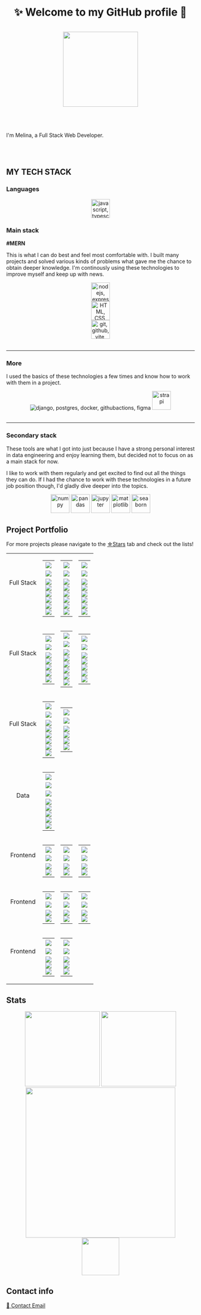 <h1 align="center">✨ Welcome to my GitHub profile 💫</br></br>

<div align="center">
	<img align="center" src="https://github.com/Melina412/Melina412/blob/main/goat.gif?raw=true" width="200"/>	
</div>
</h1>
</br></br>

I'm Melina, a Full Stack Web Developer.

</br></br>

## MY TECH STACK

### Languages

<div align="center" title="javascript, typescript, python">
<img height="50" src="https://skillicons.dev/icons?i=js,ts,py" alt="javascript,typescript, python"/>
</div>

### Main stack

**#MERN**

This is what I can do best and feel most comfortable with. I built many projects and solved various kinds of problems what gave me the chance to obtain deeper knowledge. I'm continously using these technologies to improve myself and keep up with news.

<div align="center" title="nodejs, express, react, mongodb, next.js, HTML, CSS, sass, tailwind, npm, git, github, vite, vitest, jest">
    <img height="50" src="https://skillicons.dev/icons?i=nodejs,express,react,mongodb,nextjs" alt="nodejs, express, react, mongodb, next.js"/>
    <br>
    <img height="50" src="https://skillicons.dev/icons?i=html,css,sass,tailwind,npm&perline=5" alt="HTML, CSS, sass, tailwind, npm" />
    <br>
    <img height="50" src="https://skillicons.dev/icons?i=git,github,vite,vitest,jest&perline=5" alt="git, github, vite, vitest, jest" />
    <br>
    <!-- <img height="50" src="https://cdn.jsdelivr.net/gh/devicons/devicon@latest/icons/npm/npm-original-wordmark.svg" /> -->
</div>
<br>

---

### More

I used the basics of these technologies a few times and know how to work with them in a project.

<div align="center" title="django, postgresql, docker, github actions, figma, strapi">
    <img src="https://skillicons.dev/icons?i=django,postgres,docker,githubactions,figma" alt="django, postgres, docker, githubactions, figma" />
    <img width="50" src="https://github.com/marwin1991/profile-technology-icons/assets/54946572/0ed1571c-e3df-4f34-94df-102c0afbdb2b" alt="strapi" />
</div>
<br>

---

### Secondary stack

These tools are what I got into just because I have a strong personal interest in data engineering and enjoy learning them, but decided not to focus on as a main stack for now.

I like to work with them regularly and get excited to find out all the things they can do. If I had the chance to work with these technologies in a future job position though, I'd gladly dive deeper into the topics.

<div align="center" title="numpy, pandas, jupyter notebook, matplotlib, seaborn">
    <img width="50" src="https://cdn.jsdelivr.net/gh/devicons/devicon@latest/icons/numpy/numpy-original.svg" alt="numpy" />
    <img width="50" src="https://cdn.jsdelivr.net/gh/devicons/devicon@latest/icons/pandas/pandas-original.svg" alt="pandas" />
    <img width="50" src="https://cdn.jsdelivr.net/gh/devicons/devicon@latest/icons/jupyter/jupyter-original-wordmark.svg" alt="jupyter"/>
    <img width="50" src="https://cdn.jsdelivr.net/gh/devicons/devicon@latest/icons/matplotlib/matplotlib-original.svg" alt="matplotlib" />
    <img width="50" src="https://seaborn.pydata.org/_images/logo-mark-lightbg.svg" alt="seaborn" />

</div>

## Project Portfolio

For more projects please navigate to the <a href="https://github.com/Melina412?tab=stars">☆Stars</a> tab and check out the lists!

<div align="center"><table><tbody>

<!--# 1. Reihe  --------------------------------------------------------------------------------------------------------- -->
<tr>
<!--* Full Stack  ----------------------------------- -->
<td align="center">
<table>
<tr>
Full Stack
</tr>
</table>
</td>

<!--$ 1. Spalte --------------------------------------- -->
<td align="center">
<!-- link zum projekt -->
<!--! YOGA STUDIO -->
 <a href="https://github.com/Melina412/yoga-studio" target="_blank">
 <table><tr>
 <th>
 <!-- Projektname -->
 <div align="center"><img src="https://img.shields.io/badge/yoga%20studio-black?style=for-the-badge&logo=typescript" /></div>
 </th></tr>

 <tr><td>
 <!-- Beschreibung & Farbe -->
 <div align="center"><img src="https://img.shields.io/badge/yoga%20studio%20app-242836?style=for-the-badge" /></div>
 </td></tr>

<!-- stack badges -->
 <tr><td>
 <div align="center"><img src="https://img.shields.io/badge/MongoDB-47A248.svg?style=plastic&logo=MongoDB&logoColor=white" /></div>
 <div align="center"><img src="https://img.shields.io/badge/Express-000000.svg?style=plastic&logo=Express&logoColor=white" /></div>
 <div align="center"><img src="https://img.shields.io/badge/React-61DAFB.svg?style=plastic&logo=React&logoColor=black" /></div>
 <div align="center"><img src="https://img.shields.io/badge/Node.js-339933.svg?style=plastic&logo=nodedotjs&logoColor=white" /></div>
 <div align="center"><img src="https://img.shields.io/badge/Docker-2496ED.svg?style=plastic&logo=Docker&logoColor=white" /></div>
 <div align="center"><img src="https://img.shields.io/badge/Tailwind-06B6D4.svg?style=plastic&logo=Tailwind-CSS&logoColor=white" /></div>
 </td></tr></table></a></td>

<!--$ 2. Spalte --------------------------------------- -->
<td align="center">
<!-- link zum projekt -->
<!--! TOK TOK -->
 <a href="https://github.com/MariaRiosNavarro/toktok_backend/tree/mergeMain" target="_blank">
 <table><tr>
 <th>
 <!-- Projektname -->
 <div align="center"><img src="https://img.shields.io/badge/tok%20tok-black?style=for-the-badge&logo=javascript" /></div>
 </th></tr>

 <tr><td>
 <!-- Beschreibung & Farbe -->
 <div align="center"><img src="https://img.shields.io/badge/social%20media%20app-242836?style=for-the-badge" /></div>
 </td></tr>

<!-- stack badges -->
 <tr><td>
 <div align="center"><img src="https://img.shields.io/badge/MongoDB-47A248.svg?style=plastic&logo=MongoDB&logoColor=white" /></div>
 <div align="center"><img src="https://img.shields.io/badge/Express-000000.svg?style=plastic&logo=Express&logoColor=white" /></div>
 <div align="center"><img src="https://img.shields.io/badge/React-61DAFB.svg?style=plastic&logo=React&logoColor=black" /></div>
 <div align="center"><img src="https://img.shields.io/badge/Node.js-339933.svg?style=plastic&logo=nodedotjs&logoColor=white" /></div>
 <div align="center"><img src="https://img.shields.io/badge/Tailwind-06B6D4.svg?style=plastic&logo=Tailwind-CSS&logoColor=white" /></div>
 <div align="center"><img src="https://img.shields.io/badge/DaisyUI-5A0EF8.svg?style=plastic&logo=DaisyUI&logoColor=white" /></div>
 </td></tr></table></a></td>

<!--$ 3. Spalte --------------------------------------- -->
<td align="center">
<!-- link zum projekt -->
<!--! Doctor Appointments -->
 <a href="https://github.com/Melina412/doctor-appointments" target="_blank">
 <table><tr>
 <th>
 <!-- Projektname -->
 <div align="center"><img src="https://img.shields.io/badge/doctor%20appointments-black?style=for-the-badge&logo=javascript" /></div>
 </th></tr>

 <tr><td>
 <!-- Beschreibung & Farbe -->
 <div align="center"><img src="https://img.shields.io/badge/appointment%20booking%20-242836?style=for-the-badge" /></div>
 </td></tr>

<!-- stack badges -->
 <tr><td>
 <div align="center"><img src="https://img.shields.io/badge/MongoDB-47A248.svg?style=plastic&logo=MongoDB&logoColor=white" /></div>
 <div align="center"><img src="https://img.shields.io/badge/Express-000000.svg?style=plastic&logo=Express&logoColor=white" /></div>
 <div align="center"><img src="https://img.shields.io/badge/React-61DAFB.svg?style=plastic&logo=React&logoColor=black" /></div>
 <div align="center"><img src="https://img.shields.io/badge/Node.js-339933.svg?style=plastic&logo=nodedotjs&logoColor=white" /></div>
 <div align="center"><img src="https://img.shields.io/badge/Docker-2496ED.svg?style=plastic&logo=Docker&logoColor=white" /></div>
 <div align="center"><img src="https://img.shields.io/badge/Sass-CC6699.svg?style=plastic&logo=Sass&logoColor=white" /></div>
 </td></tr></table></a></td>

<!-- Ende der Reihe -->
</tr>

<!--# 2. Reihe  --------------------------------------------------------------------------------------------------------- -->
<tr>
<!--* Full Stack  ----------------------------------- -->

<td align="center">
<table>
<tr>
Full Stack
</tr>
</table>
</td>

<!--$ 1. Spalte --------------------------------------- -->
<td align="center">
<!-- link zum projekt -->
<!--! MovieMagicDatabase -->
 <a href="https://github.com/Melina412/MovieMagicDatabase" target="_blank">
 <table><tr>
 <th>
 <!-- Projektname -->
 <div align="center"><img src="https://img.shields.io/badge/MMDb-black?style=for-the-badge&logo=javascript" /></div>
 </th></tr>

 <tr><td>
 <!-- Beschreibung & Farbe -->
 <div align="center"><img src="https://img.shields.io/badge/Movie%20Database-242836?style=for-the-badge&logoColor=black" /></div>
 </td></tr>

<!-- stack badges -->
 <tr><td>
  <div align="center"><img src="https://img.shields.io/badge/MongoDB-47A248.svg?style=plastic&logo=MongoDB&logoColor=white" /></div>
  <div align="center"><img src="https://img.shields.io/badge/Express-000000.svg?style=plastic&logo=Express&logoColor=white" /></div>
  <div align="center"><img src="https://img.shields.io/badge/React-61DAFB.svg?style=plastic&logo=React&logoColor=black" /></div>
  <div align="center"><img src="https://img.shields.io/badge/Node.js-339933.svg?style=plastic&logo=nodedotjs&logoColor=white" /></div>
  <div align="center"><img src="https://img.shields.io/badge/Sass-CC6699.svg?style=plastic&logo=Sass&logoColor=white" /></div>
 </td></tr></table></a></td>

<!--$ 2. Spalte --------------------------------------- -->
<td align="center">
<!-- link zum projekt -->
<!--! PERN Todo -->
<a href="https://github.com/Melina412/PERN_todo-app" target="_blank">
<table><tr>
<th>
<!-- Projektname -->
<div align="center"><img src="https://img.shields.io/badge/PERN%20ToDo-black?style=for-the-badge&logo=javascript" /></div>
</th></tr>

<tr><td>
<!-- Beschreibung & Farbe -->
<div align="center"><img src="https://img.shields.io/badge/Todo%20app-242836?style=for-the-badge&logoColor=black" /></div>

</td></tr>

<!-- stack badges -->
<tr><td>
<div align="center"><img src="https://img.shields.io/badge/PostgreSQL-4169E1.svg?style=plastic&logo=postgresql&logoColor=white" /></div>
<div align="center"><img src="https://img.shields.io/badge/Express-000000.svg?style=plastic&logo=Express&logoColor=white" /></div>
<div align="center"><img src="https://img.shields.io/badge/React-61DAFB.svg?style=plastic&logo=React&logoColor=black" /></div>
<div align="center"><img src="https://img.shields.io/badge/Node.js-339933.svg?style=plastic&logo=nodedotjs&logoColor=white" /></div>
<div align="center"><img src="https://img.shields.io/badge/Tailwind-06B6D4.svg?style=plastic&logo=Tailwind-CSS&logoColor=white" /></div>
<div align="center"><img src="https://img.shields.io/badge/DaisyUI-5A0EF8.svg?style=plastic&logo=DaisyUI&logoColor=white" />
</td></tr></table></a></td>

<!--$ 3. Spalte --------------------------------------- -->
<td align="center">
<!--! Bootsverleih -->
<!-- link zum projekt -->
 <a href="https://github.com/Melina412/Bootsverleih" target="_blank">
 <table><tr>
 <th>
 <!-- Projektname -->
 <div align="center"><img src="https://img.shields.io/badge/bootsverleih-black?style=for-the-badge&logo=javascript" /></div>
 </th></tr>

 <tr><td>
 <!-- Beschreibung & Farbe -->
 <div align="center"><img src="https://img.shields.io/badge/boat%20rental-242836?style=for-the-badge" /></div>
 </td></tr>

 <!-- stack badges -->
 <tr><td>
  <div align="center"><img src="https://img.shields.io/badge/MongoDB-47A248.svg?style=plastic&logo=MongoDB&logoColor=white" /></div>
  <div align="center"><img src="https://img.shields.io/badge/Express-000000.svg?style=plastic&logo=Express&logoColor=white" /></div>
  <div align="center"><img src="https://img.shields.io/badge/React-61DAFB.svg?style=plastic&logo=React&logoColor=black" /></div>
  <div align="center"><img src="https://img.shields.io/badge/Node.js-339933.svg?style=plastic&logo=nodedotjs&logoColor=white" /></div>
  <div align="center"><img src="https://img.shields.io/badge/Sass-CC6699.svg?style=plastic&logo=Sass&logoColor=white" /></div>
 </td></tr></table></a></td>

<!-- Ende der Reihe -->
</tr>

<!--# 3. Reihe  --------------------------------------------------------------------------------------------------------- -->
<tr>
<!--* Full Stack  ----------------------------------- -->
<td align="center">
<table>
<tr>
Full Stack
</tr>
</table>
</td>

<!--$ 1. Spalte --------------------------------------- -->
<td align="center">
<!-- link zum projekt -->
<!--! AI Blog Generator -->
 <a href="https://github.com/Melina412/ai-blog-generator" target="_blank">
 <table><tr>
 <th>
 <!-- Projektname -->
 <div align="center"><img src="https://img.shields.io/badge/ai%20blog%20generator-black?style=for-the-badge&logo=python" /></div>
 </th></tr>

 <tr><td>
 <!-- Beschreibung & Farbe -->
 <div align="center"><img src="https://img.shields.io/badge/yt%20video%20to%20blog%20article-242836?style=for-the-badge&logoColor=black" /></div>
 </td></tr>
 
<!-- stack badges -->
 <tr><td>
 <div align="center"><img src="https://img.shields.io/badge/Django-092E20.svg?style=plastic&logo=Django&logoColor=white" /></div>
 <div align="center"><img src="https://img.shields.io/badge/PostgreSQL-4169E1.svg?style=plastic&logo=postgresql&logoColor=white" /></div>
 <div align="center"><img src="https://img.shields.io/badge/AssemblyAI-2048cb?style=plastic" /></div>
 <div align="center"><img src="https://img.shields.io/badge/OpenAI-412991.svg?style=plastic&logo=OpenAI&logoColor=white" /></div>
 <div align="center"><img src="https://img.shields.io/badge/HTML5-E34F26.svg?style=plastic&logo=HTML5&logoColor=white" /></div>
 <div align="center"><img src="https://img.shields.io/badge/Tailwind%20CSS-06B6D4.svg?style=plastic&logo=Tailwind-CSS&logoColor=white" /></div>
 </td></tr></table></a></td>

<!--$ 2. Spalte --------------------------------------- -->
<td align="center">
<!-- link zum projekt -->
<!--! Django x React -->
 <a href="https://github.com/Melina412/django-react-app" target="_blank">
 <table><tr>
 <th>
 <!-- Projektname -->
 <div align="center"><img src="https://img.shields.io/badge/Django%20x%20React-black?style=for-the-badge&logo=python" /></div>
 </th></tr>

 <tr><td>
 <!-- Beschreibung & Farbe -->
 <div align="center"><img src="https://img.shields.io/badge/notes%20app-242836?style=for-the-badge&logoColor=black" /></div>
 </td></tr>

<!-- stack badges -->
 <tr><td>
 <div align="center"><img src="https://img.shields.io/badge/Django-092E20.svg?style=plastic&logo=Django&logoColor=white" /></div>
 <div align="center"><img src="https://img.shields.io/badge/React-61DAFB.svg?style=plastic&logo=React&logoColor=black" /></div>
 <div align="center"><img src="https://img.shields.io/badge/PostgreSQL-4169E1.svg?style=plastic&logo=postgresql&logoColor=white" /></div>
 <div align="center"><img src="https://img.shields.io/badge/Axios-5A29E4.svg?style=plastic&logo=Axios&logoColor=white" /></div>
 </td></tr></table></a></td>

<!--$ 3. Saplte --------------------------------------- -->


<!-- Ende der Reihe -->
</tr>

<!-- </tr> -->
<!--# 4. Reihe  --------------------------------------------------------------------------------------------------------- -->
<tr>
<!--* Data  ----------------------------------- -->
<td align="center">
<table>
<tr>
Data
</tr>
</table>
</td>

<!--$ 1. Spalte --------------------------------------- -->
<td align="center">
<!-- link zum projekt -->
<!--! Data Analysis with Python -->
 <a href="https://github.com/Melina412/Data_Analysis_with_Python_Certification" target="_blank">
 <table><tr>
 <th>
 <!-- Projektname -->
 <div align="center"><img src="https://img.shields.io/badge/data%20analysis-black?style=for-the-badge&logo=python" /></div>
 </th></tr>

 <tr><td>
 <!-- Beschreibung & Farbe -->
 <div align="center"><img src="https://img.shields.io/badge/fCC%20certification-242836?style=for-the-badge&logoColor=black" /></div>
 </td></tr>
 <tr><td>
 <!-- Beschreibung & Farbe -->
 <div align="center"><img src="https://img.shields.io/badge/contains%205%20projects-242836?style=for-the-badge&logoColor=black" /></div>
 </td></tr>

<!-- stack badges -->
 <tr><td>
 <div align="center"><img src="https://img.shields.io/badge/NumPy-013243.svg?style=plastic&logo=NumPy&logoColor=white" /> </div>
 <div align="center"><img src="https://img.shields.io/badge/Pandas-150458.svg?style=plastic&logo=pandas&logoColor=white" /></div>
 <div align="center"><img src="https://img.shields.io/badge/Matplotlib-5bb3e5?style=plastic&logo=python&logoColor=white" /></div>
 <div align="center"><img src="https://img.shields.io/badge/Seaborn-3b4069?style=plastic&logo=python&logoColor=white" /></div>
 <div align="center"><img src="https://img.shields.io/badge/SciPy-8CAAE6.svg?style=plastic&logo=SciPy&logoColor=white" /> </div>
 </td></tr></table></a></td>

<!--$ 2. Saplte --------------------------------------- -->

<!--$ 3. Spalte --------------------------------------- -->

<!-- Ende der Reihe -->
</tr>
<!--# 5. Reihe  --------------------------------------------------------------------------------------------------------- -->
<tr>
<!--* Frontend  ----------------------------------- -->
<td align="center">
<table>
<tr>
Frontend
</tr>
</table>
</td>

<!--$ 1. Spalte --------------------------------------- -->
<td align="center">
 <!-- link zum projekt -->
 <!--! Tasty -->
 <a href="https://github.com/Melina412/Tasty" target="_blank">
 <table><tr>
 <th>
 <!-- Projektname -->
 <div align="center"><img src="https://img.shields.io/badge/tasty-black?style=for-the-badge&logo=javascript" /></div>
 </th></tr>

 <tr><td>
 <!-- Beschreibung & Farbe -->
 <div align="center"><img src="https://img.shields.io/badge/recipe%20app-242836?style=for-the-badge" /></div>
 
 </td></tr>

<!-- stack badges -->
 <tr><td>
 <div align="center"><img src="https://img.shields.io/badge/React-61DAFB.svg?style=plastic&logo=React&logoColor=black" /></div>
 <div align="center"><img src="https://img.shields.io/badge/CSS%20Modules-000000.svg?style=plastic&logo=CSS-Modules&logoColor=white" /></div>
 </td></tr></table></a></td>

<!--$ 2. Saplte --------------------------------------- -->
<td align="center">
<!-- link zum projekt -->
<!--! Pokemon API -->
 <a href="https://github.com/Melina412/Pokemon-API" target="_blank">
 <table><tr>
 <th>
 <!-- Projektname -->
 <div align="center"><img src="https://img.shields.io/badge/pokemon%20api-black?style=for-the-badge&logo=javascript" /></div>
 </th></tr>

 <tr><td>
 <!-- Beschreibung & Farbe -->
 <div align="center"><img src="https://img.shields.io/badge/pokedex-242836?style=for-the-badge&logoColor=black" /></div>
 </td></tr>

<!-- stack badges -->
 <tr><td>
 <div align="center"><img src="https://img.shields.io/badge/React-61DAFB.svg?style=plastic&logo=React&logoColor=black" /></div>
 <div align="center"><img src="https://img.shields.io/badge/CSS%20Modules-000000.svg?style=plastic&logo=CSS-Modules&logoColor=white" /></div>
 </td></tr></table></a></td>

<!--$ 3. Spalte --------------------------------------- -->

<td align="center">
<!-- link zum projekt -->
<!--! Beer API -->
 <a href="https://github.com/Melina412/Day56" target="_blank">
 <table><tr>
 <th>
 <!-- Projektname -->
 <div align="center"><img src="https://img.shields.io/badge/beer%20api-black?style=for-the-badge&logo=javascript" /></div>
 </th></tr>

 <tr><td>
 <!-- Beschreibung & Farbe -->
 <div align="center"><img src="https://img.shields.io/badge/beers%20info-242836?style=for-the-badge&logoColor=black" /></div>
 </td></tr>

<!-- stack badges -->
 <tr><td>
 <div align="center"><img src="https://img.shields.io/badge/React-61DAFB.svg?style=plastic&logo=React&logoColor=black" /></div>
 <div align="center"><img src="https://img.shields.io/badge/Sass-CC6699.svg?style=plastic&logo=Sass&logoColor=white" /></div>
 </td></tr></table></a></td>

<!-- Ende der Reihe -->
</tr>

<!--# 6. Reihe  --------------------------------------------------------------------------------------------------------- -->
<tr>
<!--* Frontend  ----------------------------------- -->
<td align="center">
<table>
<tr>
Frontend
</tr>
</table>
</td>

<!--$ 1. Spalte --------------------------------------- -->
<td align="center">
<!-- link zum projekt -->
<!--! Banana Bank -->
 <a href="https://github.com/Melina412/Day53" target="_blank">
 <table><tr>
 <th>
 <!-- Projektname -->
 <div align="center"><img src="https://img.shields.io/badge/banana%20bank-black?style=for-the-badge&logo=javascript" /></div>
 </th></tr>

 <tr><td>
 <!-- Beschreibung & Farbe -->
 <div align="center"><img src="https://img.shields.io/badge/saldo%20calculator-242836?style=for-the-badge&logoColor=black" /></div>
 </td></tr>

<!-- stack badges -->
 <tr><td>
 <div align="center"><img src="https://img.shields.io/badge/React-61DAFB.svg?style=plastic&logo=React&logoColor=black" /></div>
 <div align="center"><img src="https://img.shields.io/badge/CSS3-1572B6.svg?style=plastic&logo=CSS3&logoColor=white" /></div>
 </td></tr></table></a></td>

<!--$ 2. Saplte --------------------------------------- -->
<td align="center">
<!-- link zum projekt -->
<!--! Architect Portfolio -->
 <a href="https://github.com/Melina412/architect-portfolio" target="_blank">
 <table><tr>
 <th>
 <!-- Projektname -->
 <div align="center"><img src="https://img.shields.io/badge/architect%20portfolio-black?style=for-the-badge&logo=javascript" /></div>
 </th></tr>

 <tr><td>
 <!-- Beschreibung & Farbe -->
 <div align="center"><img src="https://img.shields.io/badge/work%20portfolio-242836?style=for-the-badge&logoColor=black" /></div>
 </td></tr>

<!-- stack badges -->
 <tr><td>
 <div align="center"><img src="https://img.shields.io/badge/React-61DAFB.svg?style=plastic&logo=React&logoColor=black" /></div>
 <div align="center"><img src="https://img.shields.io/badge/Sass-CC6699.svg?style=plastic&logo=Sass&logoColor=white" /></div>
 </td></tr></table></a></td>

<!--$ 3. Spalte --------------------------------------- -->

<td align="center">
<!-- link zum projekt -->
<!--! Wetter App -->
 <a href="https://github.com/Melina412/Day57" target="_blank">
 <table><tr>
 <th>
 <!-- Projektname -->
 <div align="center"><img src="https://img.shields.io/badge/wetter%20app%202.0-black?style=for-the-badge&logo=javascript" /></div>
 </th></tr>

 <tr><td>
 <!-- Beschreibung & Farbe -->
 <div align="center"><img src="https://img.shields.io/badge/react%20version-242836?style=for-the-badge&logoColor=black" /></div>
 </td></tr>

<!-- stack badges -->
 <tr><td>
 <div align="center"><img src="https://img.shields.io/badge/React-61DAFB.svg?style=plastic&logo=React&logoColor=black" /></div>
 <div align="center"><img src="https://img.shields.io/badge/Sass-CC6699.svg?style=plastic&logo=Sass&logoColor=white" /></div>
 </td></tr></table></a></td>

<!-- Ende der Reihe -->
</tr>

<!--# 7. Reihe  --------------------------------------------------------------------------------------------------------- -->
<tr>
<!--* Frontend  ----------------------------------- -->
<td align="center">
<table>
<tr>
Frontend
</tr>
</table>
</td>

<!--$ 1. Spalte --------------------------------------- -->
<td align="center">
<!-- link zum projekt -->
<!--! open weather api -->
 <a href="https://github.com/Melina412/weather_app" target="_blank">
 <table><tr>
 <th>
 <!-- Projektname -->
 <div align="center"><img src="https://img.shields.io/badge/weather%20app-black?style=for-the-badge&logo=javascript" /></div>
 </th></tr>

 <tr><td>
 <!-- Beschreibung & Farbe -->
 <div align="center"><img src="https://img.shields.io/badge/open%20weather%20api-242836?style=for-the-badge&logoColor=black" /></div>
 </td></tr>

<!-- stack badges -->
 <tr><td>
 <div align="center"><img src="https://img.shields.io/badge/JavaScript-F7DF1E.svg?style=plastic&logo=JavaScript&logoColor=black" /></div>
 <div align="center"><img src="https://img.shields.io/badge/HTML5-E34F26.svg?style=plastic&logo=HTML5&logoColor=white" /></div>
 <div align="center"><img src="https://img.shields.io/badge/Sass-CC6699.svg?style=plastic&logo=Sass&logoColor=white" /></div>
 </td></tr></table></a></td>

<!--$ 2. Saplte --------------------------------------- -->
<td align="center">
<!-- link zum projekt -->
<!--! rock paper scissors -->
 <a href="https://github.com/Melina412/rock_paper_scissors" target="_blank">
 <table><tr>
 <th>
 <!-- Projektname -->
 <div align="center"><img src="https://img.shields.io/badge/rock%20paper%20scissors-black?style=for-the-badge&logo=javascript" /></div>
 </th></tr>

 <tr><td>
 <!-- Beschreibung & Farbe -->
 <div align="center"><img src="https://img.shields.io/badge/computer%20game-242836?style=for-the-badge&logoColor=black" /></div>
 </td></tr>

<!-- stack badges -->
 <tr><td>
 <div align="center"><img src="https://img.shields.io/badge/JavaScript-F7DF1E.svg?style=plastic&logo=JavaScript&logoColor=black" /></div>
 <div align="center"><img src="https://img.shields.io/badge/HTML5-E34F26.svg?style=plastic&logo=HTML5&logoColor=white" /></div>
 <div align="center"><img src="https://img.shields.io/badge/Sass-CC6699.svg?style=plastic&logo=Sass&logoColor=white" /></div>
 </td></tr></table></a></td>

<!--$ 3. Spalte --------------------------------------- -->

<!-- Ende der Reihe -->
</tr>
<!-- Ende der Tabelle -->
</tbody></table></div>

## Stats

<div id="stats" align="center">
  <img src="https://github-readme-stats.vercel.app/api?username=Melina412&theme=material-palenight&show_icons=true&hide_border=false&count_private=true" height="200"/>
  <img src="https://github-readme-streak-stats.herokuapp.com/?user=Melina412&theme=material-palenight&hide_border=false" height="200" />
</div>

<div id="languages" align="center">
  <img src="https://github-readme-stats.vercel.app/api/top-langs/?username=Melina412&theme=material-palenight&show_icons=true&hide_border=false&layout=donut&langs_count=6" width="400"/>
</div>

<div id="visitors" align="center">
  <img src="https://komarev.com/ghpvc/?username=Melina412&style=plastic&color=bd88e4&label=visitor+counter" width="100"/>
</div>

## Contact info

<a href="mailto:melina.webdev@gmail.com">📧 Contact Email </a>
